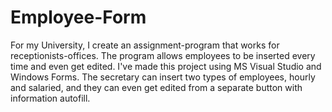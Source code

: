# Employee-Form
For my University, I create an assignment-program that works for receptionists-offices. The program allows employees to be inserted every time and even get edited. I've made this project using MS Visual Studio and Windows Forms. The secretary can insert two types of employees, hourly and salaried, and they can even get edited from a separate button with information autofill.
